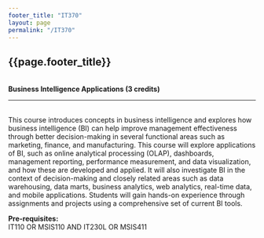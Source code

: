 ```yaml
---
footer_title: "IT370"
layout: page
permalink: "/IT370"
---
```


## {{page.footer_title}}
\
**Business Intelligence Applications (3 credits)**

---
\
This course introduces concepts in business intelligence and explores how business intelligence (BI) can help improve management effectiveness through better decision-making in several functional areas such as marketing, finance, and manufacturing. This course will explore applications of BI, such as online analytical processing (OLAP), dashboards, management reporting, performance measurement, and data visualization, and how these are developed and applied. It will also investigate BI in the context of decision-making and closely related areas such as data warehousing, data marts, business analytics, web analytics, real-time data, and mobile applications. Students will gain hands-on experience through assignments and projects using a comprehensive set of current BI tools.

**Pre-requisites:**
\
IT110 OR MSIS110 AND IT230L OR MSIS411